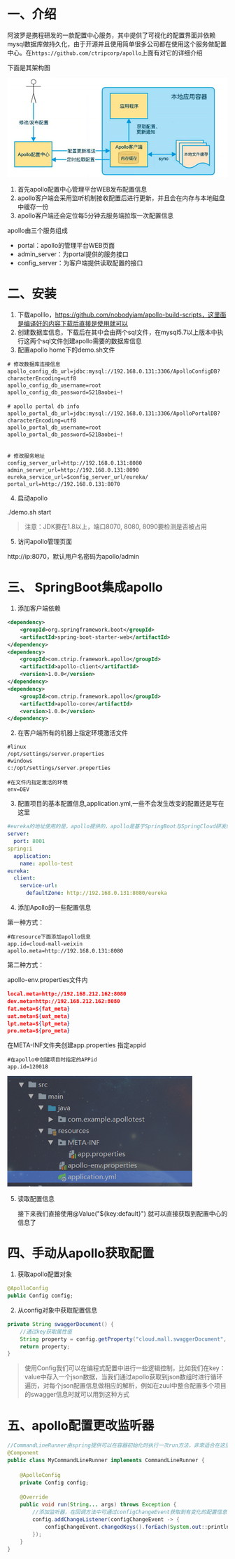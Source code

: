 # 一、介绍

阿波罗是携程研发的一款配置中心服务，其中提供了可视化的配置界面并依赖mysql数据库做持久化，由于开源并且使用简单很多公司都在使用这个服务做配置中心。在`https://github.com/ctripcorp/apollo`上面有对它的详细介绍

下面是其架构图

![](apollo/1577595132(1).jpg)

1. 首先apollo配置中心管理平台WEB发布配置信息
2. apollo客户端会采用监听机制接收配置后进行更新，并且会在内存与本地磁盘中缓存一份
3. apollo客户端还会定位每5分钟去服务端拉取一次配置信息

apollo由三个服务组成

* portal：apollo的管理平台WEB页面
* admin_server：为portal提供的服务接口
* config_server：为客户端提供读取配置的接口

# 二、安装

1. 下载apolllo，https://github.com/nobodyiam/apollo-build-scripts，这里面是编译好的内容下载后直接是使用就可以
2. 创建数据库信息，下载后在其中会由两个sql文件，在mysql5.7以上版本中执行这两个sql文件创建apollo需要的数据库信息
3. 配置apollo home下的demo.sh文件

```shell
# 修改数据库连接信息
apollo_config_db_url=jdbc:mysql://192.168.0.131:3306/ApolloConfigDB?characterEncoding=utf8
apollo_config_db_username=root
apollo_config_db_password=521Baobei~!

# apollo portal db info
apollo_portal_db_url=jdbc:mysql://192.168.0.131:3306/ApolloPortalDB?characterEncoding=utf8
apollo_portal_db_username=root
apollo_portal_db_password=521Baobei~!


# 修改服务地址
config_server_url=http://192.168.0.131:8080
admin_server_url=http://192.168.0.131:8090
eureka_service_url=$config_server_url/eureka/
portal_url=http://192.168.0.131:8070
```

4. 启动apollo

./demo.sh start

> 注意：JDK要在1.8以上，端口8070, 8080, 8090要检测是否被占用

5. 访问apollo管理页面

http://ip:8070，默认用户名密码为apollo/admin

# 三、 SpringBoot集成apollo

1. 添加客户端依赖

```xml
<dependency>
    <groupId>org.springframework.boot</groupId>
    <artifactId>spring-boot-starter-web</artifactId>
</dependency>
<dependency>
    <groupId>com.ctrip.framework.apollo</groupId>
    <artifactId>apollo-client</artifactId>
    <version>1.0.0</version>
</dependency>
<dependency>
    <groupId>com.ctrip.framework.apollo</groupId>
    <artifactId>apollo-core</artifactId>
    <version>1.0.0</version>
</dependency>
```

2. 在客户端所有的机器上指定环境激活文件

```shell
#linux
/opt/settings/server.properties
#windows
c:/opt/settings/server.properties

#在文件内指定激活的环境
env=DEV
```

3. 配置项目的基本配置信息,application.yml,一些不会发生改变的配置还是写在这里

```yml
#eureka的地址使用的是，apollo提供的，apollo是基于SpringBoot与SpringCloud研发的
server:
  port: 8001
spring:i
  application:
    name: apollo-test
eureka:
  client:
    service-url:
      defaultZone: http://192.168.0.131:8080/eureka
```

4. 添加Apollo的一些配置信息

第一种方式：

```properties
#在resource下面添加apollo信息
app.id=cloud-mall-weixin
apollo.meta=http://192.168.0.131:8080
```

第二种方式：

apollo-env.properties文件内

```json
local.meta=http://192.168.212.162:8080
dev.meta=http://192.168.212.162:8080
fat.meta=${fat_meta}
uat.meta=${uat_meta}
lpt.meta=${lpt_meta}
pro.meta=${pro_meta}
```

在META-INF文件夹创建app.properties 指定appid

```shell
#在apollo中创建项目时指定的APPid
app.id=120018
```

![](apollo/1577597903(1).jpg)

5. 读取配置信息

   接下来我们直接使用@Value("${key:default}") 就可以直接获取到配置中心的信息了

# 四、手动从apollo获取配置

1. 获取apollo配置对象

```java
@ApolloConfig
public Config config;
```

2. 从config对象中获取配置信息

```java
private String swaggerDocument() {
    //通过key获取属性值
    String property = config.getProperty("cloud.mall.swaggerDocument", "");
    return property;
}
```

> 使用Config我们可以在编程式配置中进行一些逻辑控制，比如我们在key：value中存入一个json数据，当我们通过apollo获取到json数组时进行循环遍历，对每个json配置信息做相应的解析，例如在zuul中整合配置多个项目的swagger信息时就可以用到这种方式

# 五、apollo配置更改监听器

```java
//CommandLineRunner由spring提供可以在容器初始化时执行一次run方法，非常适合在这里启动监听
@Component
public class MyCommandLineRunner implements CommandLineRunner {

    @ApolloConfig
    private Config config;

    @Override
    public void run(String... args) throws Exception {
        //添加监听器，在回调方法中可通过configChangeEvent获取到有变化的配置信息
        config.addChangeListener(configChangeEvent -> {
            configChangeEvent.changedKeys().forEach(System.out::println);
        });
    }
}
```


